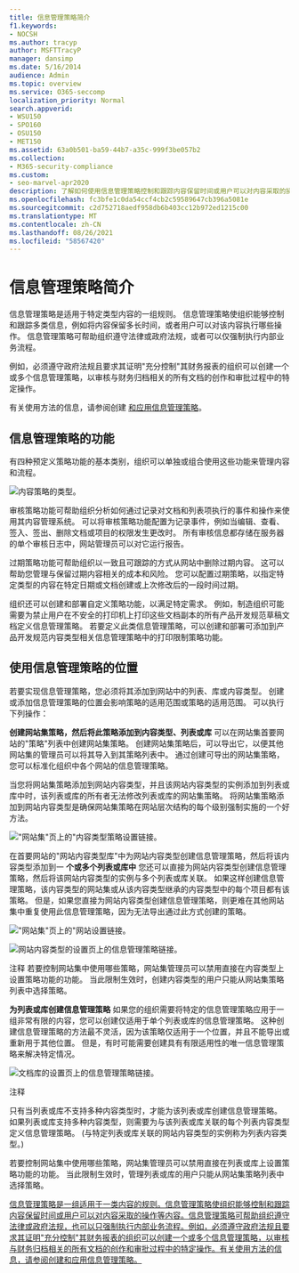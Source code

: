 ```yaml
---
title: 信息管理策略简介
f1.keywords:
- NOCSH
ms.author: tracyp
author: MSFTTracyP
manager: dansimp
ms.date: 5/16/2014
audience: Admin
ms.topic: overview
ms.service: O365-seccomp
localization_priority: Normal
search.appverid:
- WSU150
- SPO160
- OSU150
- MET150
ms.assetid: 63a0b501-ba59-44b7-a35c-999f3be057b2
ms.collection:
- M365-security-compliance
ms.custom:
- seo-marvel-apr2020
description: 了解如何使用信息管理策略控制和跟踪内容保留时间或用户可以对内容采取的操作等内容。
ms.openlocfilehash: fc3bfe1c0da54ccf4cb2c59589647cb396a5081e
ms.sourcegitcommit: c2d752718aedf958db6b403cc12b972ed1215c00
ms.translationtype: MT
ms.contentlocale: zh-CN
ms.lasthandoff: 08/26/2021
ms.locfileid: "58567420"
---
```

# <a name="introduction-to-information-management-policies"></a>信息管理策略简介

信息管理策略是适用于特定类型内容的一组规则。 信息管理策略使组织能够控制和跟踪多类信息，例如将内容保留多长时间，或者用户可以对该内容执行哪些操作。 信息管理策略可帮助组织遵守法律或政府法规，或者可以仅强制执行内部业务流程。 
  
例如，必须遵守政府法规且要求其证明"充分控制"其财务报表的组织可以创建一个或多个信息管理策略，以审核与财务归档相关的所有文档的创作和审批过程中的特定操作。
  
有关使用方法的信息，请参阅创建 [和应用信息管理策略](create-info-mgmt-policies.md)。
  
## <a name="features-of-information-management-policies"></a>信息管理策略的功能
<a name="__top"> </a>

有四种预定义策略功能的基本类别，组织可以单独或组合使用这些功能来管理内容和流程。 
  
![内容策略的类型。](../media/19fcb8a3-974b-40d3-a13f-b76088d122f8.png)
  
审核策略功能可帮助组织分析如何通过记录对文档和列表项执行的事件和操作来使用其内容管理系统。 可以将审核策略功能配置为记录事件，例如当编辑、查看、签入、签出、删除文档或项目的权限发生更改时。 所有审核信息都存储在服务器的单个审核日志中，网站管理员可以对它运行报告。 
  
过期策略功能可帮助组织以一致且可跟踪的方式从网站中删除过期内容。 这可以帮助您管理与保留过期内容相关的成本和风险。 您可以配置过期策略，以指定特定类型的内容在特定日期或文档创建或上次修改后的一段时间过期。
  
组织还可以创建和部署自定义策略功能，以满足特定需求。 例如，制造组织可能需要为禁止用户在不安全的打印机上打印这些文档副本的所有产品开发规范草稿文档定义信息管理策略。 若要定义此类信息管理策略，可以创建和部署可添加到产品开发规范内容类型相关信息管理策略中的打印限制策略功能。
  
## <a name="locations-to-use-an-information-management-policy"></a>使用信息管理策略的位置
<a name="__toc340213528"> </a>

若要实现信息管理策略，您必须将其添加到网站中的列表、库或内容类型。 创建或添加信息管理策略的位置会影响策略的适用范围或策略的适用范围。 可以执行下列操作：
  
 **创建网站集策略，然后将此策略添加到内容类型、列表或库** 可以在网站集首要网站的"策略"列表中创建网站集策略。 创建网站集策略后，可以导出它，以便其他网站集的管理员可以将其导入到其策略列表中。 通过创建可导出的网站集策略，您可以标准化组织中各个网站的信息管理策略。 
  
当您将网站集策略添加到网站内容类型，并且该网站内容类型的实例添加到列表或库中时，该列表或库的所有者无法修改列表或库的网站集策略。 将网站集策略添加到网站内容类型是确保网站集策略在网站层次结构的每个级别强制实施的一个好方法。
  
!["网站集"页上的"内容类型策略设置链接。](../media/26d3466a-23ec-443f-88f0-2aaff38e992b.png)
  
 在首要网站的"网站内容类型库"中为网站内容类型创建信息管理策略，然后将该内容类型添加到一 **个或多个列表或库中** 您还可以直接为网站内容类型创建信息管理策略，然后将该网站内容类型的实例与多个列表或库关联。 如果这样创建信息管理策略，该内容类型的网站集或从该内容类型继承的内容类型中的每个项目都有该策略。 但是，如果您直接为网站内容类型创建信息管理策略，则更难在其他网站集中重复使用此信息管理策略，因为无法导出通过此方式创建的策略。 
  
!["网站集"页上的"网站设置链接。](../media/6f6fa51f-15d7-4782-b06f-a7b36e874cd3.png)
  
![网站内容类型的设置页上的信息管理策略链接。](../media/15d83a34-6c8f-4b6e-b6ee-e9b0a70cbb4b.png)
  
注释 若要控制网站集中使用哪些策略，网站集管理员可以禁用直接在内容类型上设置策略功能的功能。 当此限制生效时，创建内容类型的用户只能从网站集策略列表中选择策略。
  
 **为列表或库创建信息管理策略** 如果您的组织需要将特定的信息管理策略应用于一组非常有限的内容，您可以创建仅适用于单个列表或库的信息管理策略。 这种创建信息管理策略的方法最不灵活，因为该策略仅适用于一个位置，并且不能导出或重新用于其他位置。 但是，有时可能需要创建具有有限适用性的唯一信息管理策略来解决特定情况。 
  
![文档库的设置页上的信息管理策略链接。](../media/9fa6d366-6aab-49e1-a05c-898ac6f536e6.png)
  
注释 
  
只有当列表或库不支持多种内容类型时，才能为该列表或库创建信息管理策略。 如果列表或库支持多种内容类型，则需要为与该列表或库关联的每个列表内容类型定义信息管理策略。  (与特定列表或库关联的网站内容类型的实例称为列表内容类型。) 
  
若要控制网站集中使用哪些策略，网站集管理员可以禁用直接在列表或库上设置策略功能的功能。 当此限制生效时，管理列表或库的用户只能从网站集策略列表中选择策略。
  
[信息管理策略是一组适用于一类内容的规则。信息管理策略使组织能够控制和跟踪内容保留时间或用户可以对内容采取的操作等内容。信息管理策略可帮助组织遵守法律或政府法规，也可以只强制执行内部业务流程。例如，必须遵守政府法规且要求其证明"充分控制"其财务报表的组织可以创建一个或多个信息管理策略，以审核与财务归档相关的所有文档的创作和审批过程中的特定操作。有关使用方法的信息，请参阅创建和应用信息管理策略。](intro-to-info-mgmt-policies.md#__top)
  

